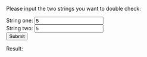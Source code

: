 <p>
    Please input the two strings you want to double check:
</p>

<!--Grab maze width and height from user-->
String one: <input type="text" name="string1" value="5" id="string1">
<br>
String two: <input type="text" name="string2" value="5" id="string2">
<br>
<input id="submitButton" type="submit" value="Submit" onclick="checkStrings()">

<p id="output">Result: </p>

<script>
    function checkStrings() {
        var string1 = document.getElementById("string1").value;
        var string2 = document.getElementById("string2").value;

        if(string1 === string2) {
            document.getElementById("output").innerHTML = "Result: both strings are the same";
        } else {
            document.getElementById("output").innerHTML = "Result: the strings are not the same";
        }
    }
</script>
